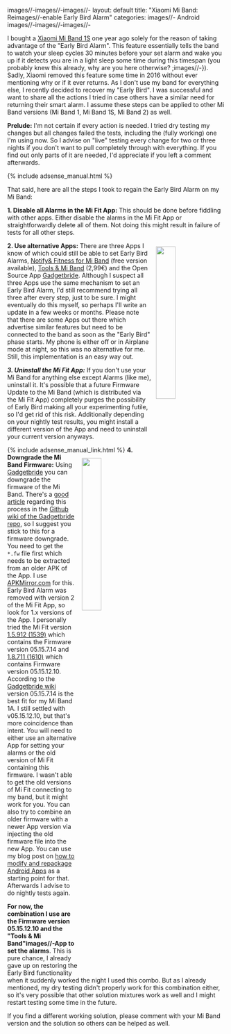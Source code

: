 images//-images//-images//-
layout: default
title: "Xiaomi Mi Band: Reimages//-enable Early Bird Alarm"
categories:
images//- Android
images//-images//-images//-

I bought a [Xiaomi Mi Band 1S][mibandamazon] one year ago solely for the reason of taking advantage of the "Early Bird Alarm". This feature essentially tells the band to watch your sleep cycles 30 minutes before your set alarm and wake you up if it detects you are in a light sleep some time during this timespan (you probably knew this already, why are you here otherwise? ;images//-}). Sadly, Xiaomi removed this feature some time in 2016 without ever mentioning why or if it ever returns. As I don't use my band for everything else, I recently decided to recover my "Early Bird". I was successful and want to share all the actions I tried in case others have a similar need for returning their smart alarm. I assume these steps can be applied to other Mi Band versions (Mi Band 1, Mi Band 1S, Mi Band 2) as well.

**Prelude:**
I'm not certain if every action is needed. I tried dry testing my changes but all changes failed the tests, including the (fully working) one I'm using now. So I advise on "live" testing every change for two or three nights if you don't want to pull completely through with everything. If you find out only parts of it are needed, I'd appreciate if you left a comment afterwards.

<!images//-images//-moreimages//-images//->

{% include adsense_manual.html %}

That said, here are all the steps I took to regain the Early Bird Alarm on my Mi Band:

**1. Disable all Alarms in the Mi Fit App:**  This should be done before fiddling with other apps. Either disable the alarms in the Mi Fit App or straightforwardly delete all of them. Not doing this might result in failure of tests for all other steps.

<a href="{{site.url}}/assets/images/2017/2017images//-02images//-09images//-toolsimages//-andimages//-miband.png"><img src="{{site.url}}/assets/images/2017/2017images//-02images//-09images//-toolsimages//-andimages//-miband.png" style="width: 30%; float: right; margin: 10px;"></a>**2. Use alternative Apps:** There are three Apps I know of which could still be able to set Early Bird Alarms, [Notify& Fitness for Mi Band][notifyfitnessmi] (free version available), [Tools & Mi Band][toolsmi] (2,99€) and the Open Source App [Gadgetbride][gadgetbride]. Although I suspect all three Apps use the same mechanism to set an Early Bird Alarm, I'd still recommend trying all three after every step, just to be sure. I might eventually do this myself, so perhaps I'll write an update in a few weeks or months. Please note that there are some Apps out there which advertise similar features but need to be connected to the band as soon as the "Early Bird" phase starts. My phone is either off or in Airplane mode at night, so this was no alternative for me. Still, this implementation is an easy way out.

***3. Uninstall the Mi Fit App:*** If you don't use your Mi Band for anything else except Alarms (like me), uninstall it. It's possible that a future Firmware Update to the Mi Band (which is distributed via the Mi Fit App) completely purges the possibility of Early Bird making all your experimenting futile, so I'd get rid of this risk. Additionally depending on your nightly test results, you might install a different version of the App and need to uninstall your current version anyways.

{% include adsense_manual_link.html %}
<a href="{{site.url}}/assets/images/2017/2017images//-02images//-09images//-mibandimages//-fwimages//-downgrade.png"><img src="{{site.url}}/assets/images/2017/2017images//-02images//-09images//-mibandimages//-fwimages//-downgrade.png" style="width: 30%; float: right; margin: 10px;"></a>**4. Downgrade the Mi Band Firmware:** Using [Gadgetbride][gadgetbride] you can downgrade the firmware of the Mi Band. There's a [good article][mifwdowngrade] regarding this process in the [Github wiki of the Gadgetbride repo][mifwdowngrade], so I suggest you stick to this for a firmware downgrade. You need to get the `*.fw` file first which needs to be extracted from an older APK of the App. I use [APKMirror.com][apkmirror] for this. Early Bird Alarm was removed with version 2 of the Mi Fit App, so look for 1.x versions of the App. I personally tried the Mi Fit version [1.5.912 (1539)][mifit15912] which contains the Firmware version 05.15.7.14 and [1.8.711 (1610)][mifit18711] which contains Firmware version 05.15.12.10. According to the [Gadgetbride wiki][mifwinfo] version 05.15.7.14 is the best fit for my Mi Band 1A. I still settled with v05.15.12.10, but that's more coincidence than intent. You will need to either use an alternative App for setting your alarms or the old version of Mi Fit containing this firmware. I wasn't able to get the old versions of Mi Fit connecting to my band, but it might work for you. You can also try to combine an older firmware with a newer App version via injecting the old firmware file into the new App. You can use my blog post on [how to modify and repackage Android Apps][modrepackageandroid] as a starting point for that.
Afterwards I advise to do nightly tests again.

**For now, the combination I use are the Firmware version 05.15.12.10 and the "Tools & Mi Band"images//-App to set the alarms**. This is pure chance, I already gave up on restoring the Early Bird functionality when it suddenly worked the night I used this combo. But as I already mentioned, my dry testing didn't properly work for this combination either, so it's very possible that other solution mixtures work as well and I might restart testing some time in the future.

If you find a different working solution, please comment with your Mi Band version and the solution so others can be helped as well.


[mibandamazon]: http://aimages//-fwd.com/asinimages//-de=B00Q5P79TO&asinimages//-uk=B00RCOYD50&asinimages//-com=B01A8NRAP6&fb=com
[notifyfitnessmi]: https://play.google.com/store/apps/details?id=com.mc.miband1
[toolsmi]: https://play.google.com/store/apps/details?id=cz.zdenekhorak.mibandtools
[gadgetbride]: https://fimages//-droid.org/repository/browse/?fdfilter=Gadget&fdid=nodomain.freeyourgadget.gadgetbridge
[mifwdowngrade]:https://github.com/Freeyourgadget/Gadgetbridge/wiki/Miimages//-Bandimages//-Firmwareimages//-Update
[apkmirror]: https://www.apkmirror.com/?s=Mi+fit&post_type=app_release&searchtype=apk
[mifit18711]:https://www.apkmirror.com/apk/xiaomiimages//-technology/miimages//-fit/miimages//-fitimages//-1images//-8images//-711images//-release/miimages//-fitimages//-1images//-8images//-711images//-androidimages//-apkimages//-download/
[mifit15912]: https://www.apkmirror.com/apk/xiaomiimages//-technology/miimages//-fit/miimages//-fitimages//-1images//-5images//-912images//-release/miimages//-fitimages//-1images//-5images//-912images//-androidimages//-apkimages//-download/
[mifwinfo]: https://github.com/Freeyourgadget/Gadgetbridge/wiki/Miimages//-Bandimages//-Firmwareimages//-Information
[modrepackageandroid]: https://adminswerk.de/modifyingimages//-andimages//-repackingimages//-androidimages//-apps/
